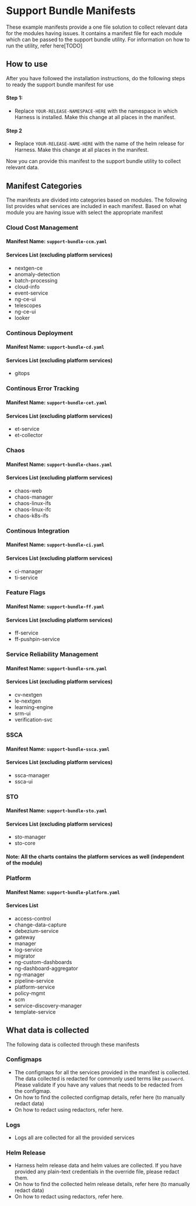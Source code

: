 
# Support Bundle Manifests

These example manifests provide a one file solution to collect relevant data for the modules having issues. It contains a manifest file for each module which can be passed to the support bundle utility. For information on how to run the utility, refer here[TODO]

## How to use

After you have followed the installation instructions, do the following steps to ready the support bundle manifest for use

#### Step 1:

- Replace `YOUR-RELEASE-NAMESPACE-HERE` with the namespace in which Harness is installed. Make this change at all places in the manifest.

#### Step 2

- Replace `YOUR-RELEASE-NAME-HERE` with the name of the helm release for Harness. Make this change at all places in the manifest.

Now you can provide this manifest to the support bundle utility to collect relevant data.

## Manifest Categories

The manifests are divided into categories based on modules. The following list provides what services are included in each manifest. Based on what module you are having issue with select the appropriate manifest

### Cloud Cost Management

#### Manifest Name: `support-bundle-ccm.yaml`

#### Services List (excluding platform services)

- nextgen-ce
- anomaly-detection
- batch-processing
- cloud-info
- event-service
- ng-ce-ui
- telescopes
- ng-ce-ui
- looker

### Continous Deployment

#### Manifest Name: `support-bundle-cd.yaml`

#### Services List (excluding platform services)

- gitops

### Continous Error Tracking

#### Manifest Name: `support-bundle-cet.yaml`

#### Services List (excluding platform services)

- et-service
- et-collector

### Chaos

#### Manifest Name: `support-bundle-chaos.yaml`

#### Services List (excluding platform services)

- chaos-web
- chaos-manager
- chaos-linux-ifs
- chaos-linux-ifc
- chaos-k8s-ifs

### Continous Integration

#### Manifest Name: `support-bundle-ci.yaml`

#### Services List (excluding platform services)

- ci-manager
- ti-service

### Feature Flags

#### Manifest Name: `support-bundle-ff.yaml`

#### Services List (excluding platform services)

- ff-service
- ff-pushpin-service

### Service Reliability Management

#### Manifest Name: `support-bundle-srm.yaml`

#### Services List (excluding platform services)

- cv-nextgen
- le-nextgen
- learning-engine
- srm-ui
- verification-svc

### SSCA

#### Manifest Name: `support-bundle-ssca.yaml`

#### Services List (excluding platform services)

- ssca-manager
- ssca-ui

### STO

#### Manifest Name: `support-bundle-sto.yaml`

#### Services List (excluding platform services)

- sto-manager
- sto-core

#### Note: All the charts contains the platform services as well (independent of the module)

### Platform

#### Manifest Name: `support-bundle-platform.yaml`

#### Services List

- access-control
- change-data-capture
- debezium-service
- gateway
- manager
- log-service
- migrator
- ng-custom-dashboards
- ng-dashboard-aggregator
- ng-manager
- pipeline-service
- platform-service
- policy-mgmt
- scm
- service-discovery-manager
- template-service
## What data is collected

The following data is collected through these manifests

### Configmaps

- The configmaps for all the services provided in the manifest is collected. The data collected is redacted for commonly used terms like `password`. Please validate if you have any values that needs to be redacted from the configmap.
- On how to find the collected configmap details, refer here (to manually redact data)
- On how to redact using redactors, refer here.

### Logs

- Logs all are collected for all the provided services

### Helm Release

- Harness helm release data and helm values are collected. If you have provided any plain-text credentials in the override file, please redact them.
- On how to find the collected helm release details, refer here (to manually redact data)
- On how to redact using redactors, refer here.
